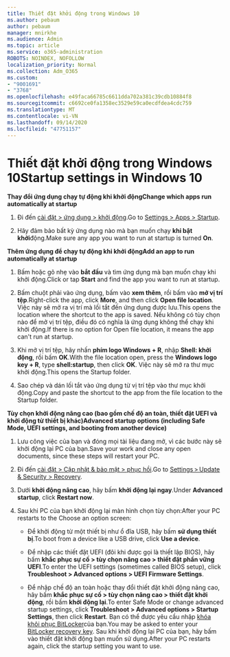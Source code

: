 ```yaml
---
title: Thiết đặt khởi động trong Windows 10
ms.author: pebaum
author: pebaum
manager: mnirkhe
ms.audience: Admin
ms.topic: article
ms.service: o365-administration
ROBOTS: NOINDEX, NOFOLLOW
localization_priority: Normal
ms.collection: Adm_O365
ms.custom:
- "9001691"
- "3768"
ms.openlocfilehash: e49faca66785c6611dda702a381c39cdb10884f8
ms.sourcegitcommit: c6692ce0fa1358ec3529e59ca0ecdfdea4cdc759
ms.translationtype: MT
ms.contentlocale: vi-VN
ms.lasthandoff: 09/14/2020
ms.locfileid: "47751157"
---
```

# <a name="startup-settings-in-windows-10"></a><span data-ttu-id="faac8-102">Thiết đặt khởi động trong Windows 10</span><span class="sxs-lookup"><span data-stu-id="faac8-102">Startup settings in Windows 10</span></span>

<span data-ttu-id="faac8-103">**Thay đổi ứng dụng chạy tự động khi khởi động**</span><span class="sxs-lookup"><span data-stu-id="faac8-103">**Change which apps run automatically at startup**</span></span>

1. <span data-ttu-id="faac8-104">Đi đến [cài đặt > ứng dụng > khởi động](ms-settings:startupapps?activationSource=GetHelp).</span><span class="sxs-lookup"><span data-stu-id="faac8-104">Go to [Settings > Apps > Startup](ms-settings:startupapps?activationSource=GetHelp).</span></span>

2. <span data-ttu-id="faac8-105">Hãy đảm bảo bất kỳ ứng dụng nào mà bạn muốn chạy **khi bật khởi**động.</span><span class="sxs-lookup"><span data-stu-id="faac8-105">Make sure any app you want to run at startup is turned **On**.</span></span>

<span data-ttu-id="faac8-106">**Thêm ứng dụng để chạy tự động khi khởi động**</span><span class="sxs-lookup"><span data-stu-id="faac8-106">**Add an app to run automatically at startup**</span></span>

1. <span data-ttu-id="faac8-107">Bấm hoặc gõ nhẹ vào **bắt đầu** và tìm ứng dụng mà bạn muốn chạy khi khởi động.</span><span class="sxs-lookup"><span data-stu-id="faac8-107">Click or tap **Start** and find the app you want to run at startup.</span></span>

2. <span data-ttu-id="faac8-108">Bấm chuột phải vào ứng dụng, bấm vào **xem thêm**, rồi bấm vào **mở vị trí tệp**.</span><span class="sxs-lookup"><span data-stu-id="faac8-108">Right-click the app, click **More**, and then click **Open file location**.</span></span> <span data-ttu-id="faac8-109">Việc này sẽ mở ra vị trí mà lối tắt đến ứng dụng được lưu.</span><span class="sxs-lookup"><span data-stu-id="faac8-109">This opens the location where the shortcut to the app is saved.</span></span> <span data-ttu-id="faac8-110">Nếu không có tùy chọn nào để mở vị trí tệp, điều đó có nghĩa là ứng dụng không thể chạy khi khởi động.</span><span class="sxs-lookup"><span data-stu-id="faac8-110">If there is no option for Open file location, it means the app can't run at startup.</span></span>

3. <span data-ttu-id="faac8-111">Khi mở vị trí tệp, hãy nhấn **phím logo Windows + R**, nhập **Shell: khởi động**, rồi bấm **OK**.</span><span class="sxs-lookup"><span data-stu-id="faac8-111">With the file location open, press the **Windows logo key  + R**, type **shell:startup**, then click **OK**.</span></span> <span data-ttu-id="faac8-112">Việc này sẽ mở ra thư mục khởi động.</span><span class="sxs-lookup"><span data-stu-id="faac8-112">This opens the Startup folder.</span></span>

4. <span data-ttu-id="faac8-113">Sao chép và dán lối tắt vào ứng dụng từ vị trí tệp vào thư mục khởi động.</span><span class="sxs-lookup"><span data-stu-id="faac8-113">Copy and paste the shortcut to the app from the file location to the Startup folder.</span></span>

<span data-ttu-id="faac8-114">**Tùy chọn khởi động nâng cao (bao gồm chế độ an toàn, thiết đặt UEFI và khởi động từ thiết bị khác)**</span><span class="sxs-lookup"><span data-stu-id="faac8-114">**Advanced startup options (including Safe Mode, UEFI settings, and booting from another device)**</span></span>

1. <span data-ttu-id="faac8-115">Lưu công việc của bạn và đóng mọi tài liệu đang mở, vì các bước này sẽ khởi động lại PC của bạn.</span><span class="sxs-lookup"><span data-stu-id="faac8-115">Save your work and close any open documents, since these steps will restart your PC.</span></span>

2. <span data-ttu-id="faac8-116">Đi đến [cài đặt > Cập nhật & bảo mật > phục hồi](ms-settings:recovery?activationSource=GetHelp).</span><span class="sxs-lookup"><span data-stu-id="faac8-116">Go to [Settings > Update & Security > Recovery](ms-settings:recovery?activationSource=GetHelp).</span></span>

3. <span data-ttu-id="faac8-117">Dưới **khởi động nâng cao**, hãy bấm **khởi động lại ngay**.</span><span class="sxs-lookup"><span data-stu-id="faac8-117">Under **Advanced startup**, click **Restart now**.</span></span> 

4. <span data-ttu-id="faac8-118">Sau khi PC của bạn khởi động lại màn hình chọn tùy chọn:</span><span class="sxs-lookup"><span data-stu-id="faac8-118">After your PC restarts to the Choose an option screen:</span></span>

    - <span data-ttu-id="faac8-119">Để khởi động từ một thiết bị như ổ đĩa USB, hãy bấm **sử dụng thiết bị**.</span><span class="sxs-lookup"><span data-stu-id="faac8-119">To boot from a device like a USB drive, click **Use a device**.</span></span>

    - <span data-ttu-id="faac8-120">Để nhập các thiết đặt UEFI (đôi khi được gọi là thiết lập BIOS), hãy bấm **khắc phục sự cố > tùy chọn nâng cao > thiết đặt phần vững UEFI**.</span><span class="sxs-lookup"><span data-stu-id="faac8-120">To enter the UEFI settings (sometimes called BIOS setup), click **Troubleshoot > Advanced options > UEFI Firmware Settings**.</span></span> 

    - <span data-ttu-id="faac8-121">Để nhập chế độ an toàn hoặc thay đổi thiết đặt khởi động nâng cao, hãy bấm **khắc phục sự cố > tùy chọn nâng cao > thiết đặt khởi động**, rồi bấm **khởi động lại**.</span><span class="sxs-lookup"><span data-stu-id="faac8-121">To enter Safe Mode or change advanced startup settings, click **Troubleshoot > Advanced options > Startup Settings**, then click **Restart**.</span></span> <span data-ttu-id="faac8-122">Bạn có thể được yêu cầu nhập [khóa khôi phục BitLocker](https://support.microsoft.com/help/4026181/windows-10-find-my-bitlocker-recovery-key)của bạn.</span><span class="sxs-lookup"><span data-stu-id="faac8-122">You may be asked to enter your [BitLocker recovery key](https://support.microsoft.com/help/4026181/windows-10-find-my-bitlocker-recovery-key).</span></span> <span data-ttu-id="faac8-123">Sau khi khởi động lại PC của bạn, hãy bấm vào thiết đặt khởi động bạn muốn sử dụng.</span><span class="sxs-lookup"><span data-stu-id="faac8-123">After your PC restarts again, click the startup setting you want to use.</span></span>